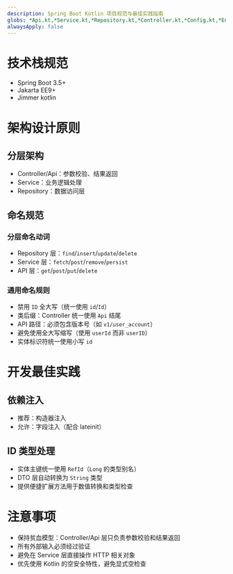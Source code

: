 ```yaml
---
description: Spring Boot Kotlin 项目规范与最佳实践指南
globs: *Api.kt,*Service.kt,*Repository.kt,*Controller.kt,*Config.kt,*Entity.kt,*Dto.kt
alwaysApply: false
---
```


# 技术栈规范

- Spring Boot 3.5+
- Jakarta EE9+
- Jimmer kotlin

# 架构设计原则

## 分层架构
- Controller/Api：参数校验、结果返回
- Service：业务逻辑处理
- Repository：数据访问层

## 命名规范
### 分层命名动词
- Repository 层：`find`/`insert`/`update`/`delete`
- Service 层：`fetch`/`post`/`remove`/`persist`
- API 层：`get`/`post`/`put`/`delete`

### 通用命名规则
- 禁用 `ID` 全大写（统一使用 `id`/`Id`）
- 类后缀：Controller 统一使用 `Api` 结尾
- API 路径：必须包含版本号（如 `v1/user_account`）
- 避免使用全大写缩写（使用 `userId` 而非 `userID`）
- 实体标识符统一使用小写 `id`

# 开发最佳实践

## 依赖注入
- 推荐：构造器注入
- 允许：字段注入（配合 lateinit）

## ID 类型处理
- 实体主键统一使用 `RefId`（`Long` 的类型别名）
- DTO 层自动转换为 `String` 类型
- 提供便捷扩展方法用于数值转换和类型检查

# 注意事项

- 保持贫血模型：Controller/Api 层只负责参数校验和结果返回
- 所有外部输入必须经过验证
- 避免在 Service 层直接操作 HTTP 相关对象
- 优先使用 Kotlin 的空安全特性，避免显式空检查
